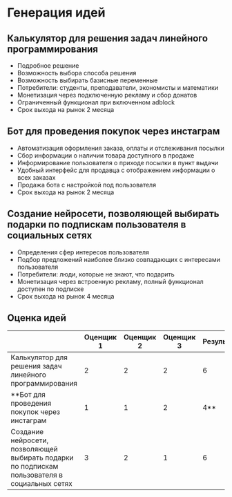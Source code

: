 # Генерация идей
## Калькулятор для решения задач линейного программирования
 * Подробное решение
 * Возможность выбора способа решения
 * Возможность выбирать базисные переменные
 * Потребители: студенты, преподаватели, экономисты и математики
 * Монетизация через подключенную рекламу и сбор донатов
 * Ограниченный функционал при включенном adblock
 * Срок выхода на рынок 2 месяца
 
## Бот для проведения покупок через инстаграм
 * Автоматизация оформления заказа, оплаты и отслеживания посылки
 * Сбор информации о наличии товара доступного в продаже
 * Информирование пользователя о приходе посылки в пункт выдачи
 * Удобный интерфейс для продавца с отображением информации о всех заказах
 * Продажа бота с настройкой под пользователя
 * Срок выхода на рынок 2 месяца
 
## Создание нейросети, позволяющей выбирать подарки по подпискам пользователя в социальных сетях 
 * Определения сфер интересов пользователя
 * Подбор предложений наиболее близко совпадающих с интересами пользователя
 * Потребители: люди, которые не знают, что подарить
 * Монетизация через встроенную рекламу, полный функционал доступен по подписке
 * Срок выхода на рынок 4 месяца
 
## Оценка идей 
| | Оценщик 1 | Оценщик 2 | Оценщик 3 | Результат |
--- | --- | --- | --- | --- 
Калькулятор для решения задач линейного программирования | 2 | 2 | 2 | 6
**Бот для проведения покупок через инстаграм | 1 | 1 | 2 | 4**
Создание нейросети, позволяющей выбирать подарки по подпискам пользователя в социальных сетях  | 3 | 2 | 1 | 6
